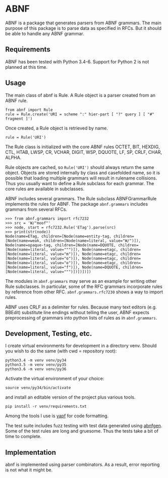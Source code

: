 # ABNF

ABNF is a package that generates parsers from ABNF grammars.  The main purpose of this
package is to parse data as specified in RFCs.  But it should be able to handle any ABNF 
grammar.

## Requirements

ABNF has been tested with Python 3.4-6.  Support for Python 2 is not planned at this time.

## Usage

The main class of abnf is Rule.  A Rule object is a parser created from an ABNF rule.

    from abnf import Rule
    rule = Rule.create('URI = scheme ":" hier-part [ "?" query ] [ "#" fragment ]')
    
Once created, a Rule object is retrieved by name.

    rule = Rule('URI')
    
The Rule class is initialized with the core ABNF rules OCTET, BIT, HEXDIG, CTL, HTAB, LWSP, 
CR, VCHAR, DIGIT, WSP, DQUOTE, LF, SP, CRLF, CHAR, ALPHA.

Rule objects are cached, so `Rule('URI')` should always return the same object.  Objects 
are stored internally by class and casefolded name, so it is possible that loading multiple 
grammars will result in rulename collisions.  Thus you usually want to define a Rule
subclass for each grammar. The core rules are available in subclasses.

ABNF includes several grammars.  The Rule subclass ABNFGrammarRule implements the rules 
for ABNF.  The package `abnf.grammars` includes grammars from several RFCs.

    >>> from abnf.grammars import rfc7232
    >>> src = 'W/"moof"'
    >>> node, start = rfc7232.Rule('ETag').parse(src)
    >>> print(str(node))
    Node(name=ETag, children=[Node(name=entity-tag, children=[Node(name=weak, children=[Node(name=literal, value="W/")]), Node(name=opaque-tag, children=[Node(name=DQUOTE, children=[Node(name=literal, value=""")]), Node(name=etagc, children=[Node(name=literal, value="m")]), Node(name=etagc, children=[Node(name=literal, value="o")]), Node(name=etagc, children=[Node(name=literal, value="o")]), Node(name=etagc, children=[Node(name=literal, value="f")]), Node(name=DQUOTE, children=[Node(name=literal, value=""")])])])])


The modules in `abnf.grammars` may serve as an example for writing other Rule subclasses. 
In particular, some of the RFC grammars incorporate rules by reference from other RFC. 
`abnf.grammars.rfc7230` shows a way to import rules.

ABNF uses CRLF as a delimiter for rules.  Because many text editors (e.g. BBEdit) substitute line endings 
without telling the user, ABNF expects preprocessing of grammars into python lists of rules as 
in `abnf.grammars`.


## Development, Testing, etc.

I create virtual environments for development in a directory venv. Should you wish 
to do the same (with cwd = repository root):

    python3.4 -m venv venv/py34
    python3.5 -m venv venv/py35
    python3.6 -m venv venv/py36
    
Activate the virtual environment of your choice:

    source venv/py34/bin/activate

and install an editable version of the project plus various tools.

    pip install -r venv/requirements.txt

Among the tools I use is [yapf](https://github.com/google/yapf) for code formatting.

The test suite includes fuzz testing with test data generated using [abnfgen](http://www.quut.com/abnfgen/).
Some of the test rules are long and gruesome.  Thus the tests take a bit of time to complete.

## Implementation

abnf is implemented using parser combinators.  As a result, error reporting is not what it
might be.
